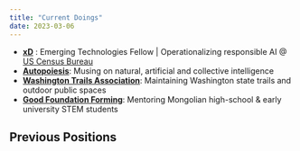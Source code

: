```yaml
---
title: "Current Doings"
date: 2023-03-06
---
```

- **[xD](https://www.xd.gov/)** : Emerging Technologies Fellow | Operationalizing responsible AI @ [US Census Bureau](https://www.census.gov/en.html)
- **[Autopoiesis](https://autopoiesis.substack.com/)**: Musing on natural, artificial and collective intelligence
- **[Washington Trails Association](https://www.wta.org/)**: Maintaining Washington state trails and outdoor public spaces
- **[Good Foundation Forming](https://www.goodfoundationforming.org/)**: Mentoring Mongolian high-school & early university STEM students

## Previous Positions
